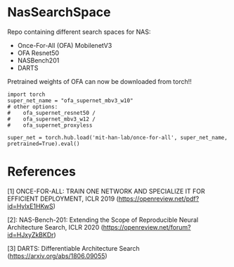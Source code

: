# NasSearchSpace

Repo containing different search spaces for NAS:
- Once-For-All (OFA) MobilenetV3
- OFA Resnet50
- NASBench201
- DARTS

Pretrained weights of OFA can now be downloaded from torch!!
```
import torch
super_net_name = "ofa_supernet_mbv3_w10" 
# other options: 
#    ofa_supernet_resnet50 / 
#    ofa_supernet_mbv3_w12 / 
#    ofa_supernet_proxyless

super_net = torch.hub.load('mit-han-lab/once-for-all', super_net_name, pretrained=True).eval()
```

# References

[1] ONCE-FOR-ALL: TRAIN ONE NETWORK AND SPECIALIZE IT FOR EFFICIENT DEPLOYMENT, ICLR 2019 (https://openreview.net/pdf?id=HylxE1HKwS)

[2]: NAS-Bench-201: Extending the Scope of Reproducible Neural Architecture Search, ICLR 2020 (https://openreview.net/forum?id=HJxyZkBKDr)

[3] DARTS: Differentiable Architecture Search (https://arxiv.org/abs/1806.09055)
